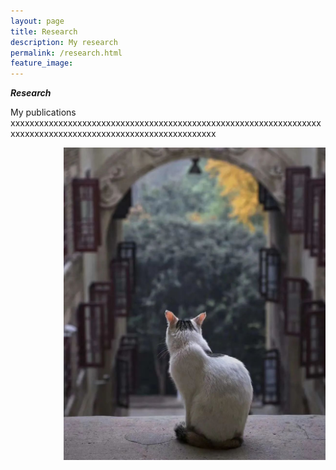 ```yaml
---
layout: page
title: Research
description: My research
permalink: /research.html
feature_image: 
---
```

***Research***

My publications xxxxxxxxxxxxxxxxxxxxxxxxxxxxxxxxxxxxxxxxxxxxxxxxxxxxxxxxxxxxxxxxxxxxxxxxxxxxxxxxxxxxxxxxxxxxxxxxxxxxxxxxxxxx
<div align="right">
  <img src=images/640.jpg height="500px" />
</div>


